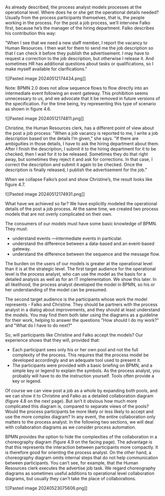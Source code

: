 As already described, the process analyst models processes at the operational level. Where does he or she get the operational details needed? Usually from the process participants themselves, that is, the people working in the process. For the post a job process, we’ll interview Falko first, because he’s the manager of the hiring department. Falko describes his contribution this way:

"When I see that we need a new staff member, I report the vacancy to Human Resources. I then wait for them to send me the job description so that I can check it before they publish the advertisement. I may have to request a correction to the job description, but otherwise I release it. And sometimes HR has additional questions about tasks or qualifications, so I make myself available for clarifications."

![[Pasted image 20240512174434.png]]

Note: BPMN 2.0 does not allow sequence flows to flow directly into an intermediate event following an event gateway. This prohibition seems unnecessary to us, and we advocate that it be removed in future versions of the specification. For the time being, try representing this type of scenario as shown in figure 4.6.

![[Pasted image 20240512174811.png]]

Christine, the Human Resources clerk, has a different point of view about the post a job process: "When a job vacancy is reported to me, I write a job description based on the details I’m given," she says. "If there are ambiguities in those details, I have to ask the hiring department about them. After I finish the description, I submit it to the hiring department for it to be checked, then I wait for it to be released. Sometimes they do that right away, but sometimes they reject it and ask for corrections. In that case, I correct the description and submit it again to be checked. Once the description is finally released, I publish the advertisement for the job."

When we collapse Falko’s pool and show Christine’s, the result looks like figure 4.7.

![[Pasted image 20240512174931.png]]

What have we achieved so far? We have explicitly modeled the operational details of the post a job process. At the same time, we created two process models that are not overly complicated on their own.

The consumers of our models must have some basic knowledge of BPMN. They must:

- understand events —intermediate events in particular.
- understand the difference between a data-based and an event-based gateway.
- understand the difference between the sequence and the message flow.

The burden on the users of our models is greater at the operational level than it is at the strategic level. The first target audience for the operational level is the process analyst, who can use the model as the basis for a detailed analysis as well as for an IT implementation. We show this later. In all likelihood, the process analyst developed the model in BPMN, so his or her understanding of the model can be presumed.

The second target audience is the participants whose work the model represents - Falko and Christine. They should be partners with the process analyst in a dialog about improvements, and they should at least understand the models. You may find them both later using the diagrams as a guideline for their work, helping to answer the questions "How should I do my work?" and "What do I have to do next?"

So, will participants like Christine and Falko accept the models? Our experience shows that they will, provided that:

- Each participant sees only his or her own pool and not the full complexity of the process. This requires that the process model be developed accordingly and an adequate tool used to present it.
- The participants were provided with a basic briefing on BPMN, and a simple key or legend to explain the symbols. As the process analyst, you probably will have to do the instruction yourself. Tools often provide a key or legend.

Of course we can view post a job as a whole by expanding both pools, and we can show it to Christine and Falko as a detailed collaboration diagram (figure 4.8 on the next page). But isn’t it obvious how much more complicated this diagram is, compared to separate views of the pools? Would the process participants be more likely or less likely to accept and use the more complex diagram? In any event, the entire collaboration only matters to the process analyst. In the following two sections, we will deal with collaboration diagrams as we consider process automation.

BPMN provides the option to hide the complexities of the collaboration in a choreography diagram (figure 4.9 on the facing page). The advantage is that this represents the interaction between participants more compactly. It is therefore good for orienting the process analyst. On the other hand, a choreography diagram omits internal steps that do not help communication between participants. You can’t see, for example, that the Human Resources clerk executes the advertise job task. We regard choreography diagrams as sometimes useful additions to operational level collaboration diagrams, but usually they can’t take the place of collaborations.

![[Pasted image 20240523075606.png]]
